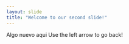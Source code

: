 ```yaml
---
layout: slide
title: "Welcome to our second slide!"
---
```

Algo nuevo aqui
Use the left arrow to go back!
